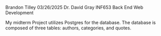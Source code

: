 Brandon Tilley
03/26/2025
Dr. David Gray
INF653 Back End Web Development

My midterm Project utilizes Postgres for the database.
The database is composed of three tables: authors, categories, and quotes.

